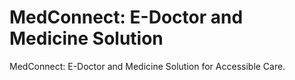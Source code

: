 # MedConnect: E-Doctor and Medicine Solution
 MedConnect: E-Doctor and Medicine Solution for Accessible Care.
